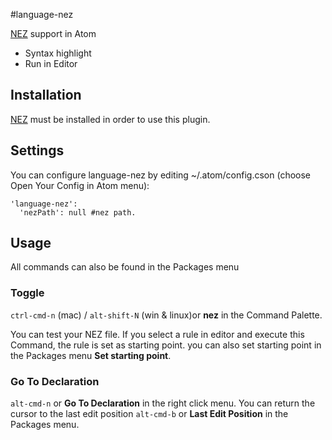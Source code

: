#language-nez

[NEZ][nl] support in Atom
* Syntax highlight
* Run in Editor

## Installation
  [NEZ][nl] must be installed in order to use this plugin.

## Settings
You can configure language-nez by editing ~/.atom/config.cson (choose Open Your Config in Atom menu):
```
'language-nez':
  'nezPath': null #nez path.
```

## Usage
All commands can also be found in the Packages menu
### Toggle
`ctrl-cmd-n` (mac) / `alt-shift-N` (win & linux)or **nez** in the Command Palette.

You can test your NEZ file.
If you select a rule in editor and execute this Command, the rule is set as starting point.
you can also set starting point in the Packages menu **Set starting point**.

### Go To Declaration
`alt-cmd-n` or **Go To Declaration** in the right click menu.
You can return the cursor to the last edit position `alt-cmd-b` or **Last Edit Position** in the Packages menu.

[nl]:http://nez-peg.github.io/
